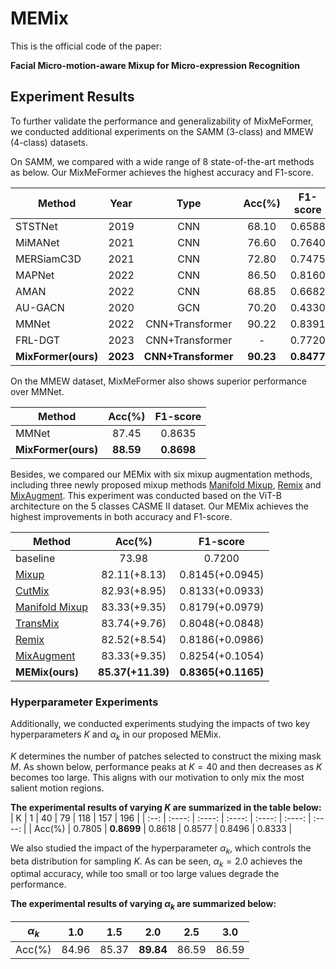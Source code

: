 # MEMix

This is the official code of the paper: 

**Facial Micro-motion-aware Mixup for Micro-expression Recognition**

## Experiment Results

To further validate the performance and generalizability of MixMeFormer, we conducted additional experiments on the SAMM (3-class) and MMEW (4-class) datasets.

On SAMM, we compared with a wide range of 8 state-of-the-art methods as below. Our MixMeFormer achieves the highest accuracy and F1-score.

| Method                                                       | Year | Type | Acc(%)       | F1-score        |
| ------------------------------------------------------------ | :--: | :--:| :--: | :--: |
| STSTNet                                                     | 2019| CNN | 68.10 | 0.6588 |
| MiMANet                                                     | 2021| CNN | 76.60 | 0.7640|
| MERSiamC3D | 2021 | CNN | 72.80 | 0.7475 |
| MAPNet | 2022 | CNN | 86.50 | 0.8160 |
| AMAN | 2022 | CNN | 68.85 | 0.6682 |
| AU-GACN | 2020 | GCN | 70.20 | 0.4330 |
| MMNet | 2022 | CNN+Transformer | 90.22 | 0.8391 |
| FRL-DGT | 2023 | CNN+Transformer | - | 0.7720 |
| **MixFormer(ours)** | **2023** | **CNN+Transformer** | **90.23** | **0.8477** |

On the MMEW dataset, MixMeFormer also shows superior performance over MMNet.

| Method    | Acc(%)       | F1-score        |
| ------------------------------------------------------------ | :--: | :--: |
| MMNet | 87.45 | 0.8635 |
| **MixFormer(ours)** | **88.59** | **0.8698** |

Besides, we compared our MEMix with six mixup augmentation methods, including three newly proposed mixup methods [Manifold Mixup](https://github.com/DaikiTanak/manifold_mixup), [Remix](https://github.com/agaldran/balanced_mixup) and [MixAugment](https://github.com/dongdong69/MixAugmentation). This experiment was conducted based on the ViT-B architecture on the 5 classes CASME II dataset. Our MEMix achieves the highest improvements in both accuracy and F1-score.

| Method                                                       | Acc(%)       | F1-score        |
| ------------------------------------------------------------ | :--: | :--: |
| baseline                                                     | 73.98        | 0.7200          |
| [Mixup](https://github.com/facebookresearch/mixup-cifar10)   | 82.11(+8.13) | 0.8145(+0.0945) |
| [CutMix](https://github.com/clovaai/CutMix-PyTorch)          | 82.93(+8.95) | 0.8133(+0.0933) |
| [Manifold Mixup](https://github.com/DaikiTanak/manifold_mixup) | 83.33(+9.35) | 0.8179(+0.0979) |
| [TransMix](https://github.com/Beckschen/TransMix)            | 83.74(+9.76) | 0.8048(+0.0848) |
| [Remix](https://github.com/agaldran/balanced_mixup)          | 82.52(+8.54) | 0.8186(+0.0986) |
| [MixAugment](https://github.com/dongdong69/MixAugmentation)  | 83.33(+9.35) | 0.8254(+0.1054) |
| **MEMix(ours)** | **85.37(+11.39)** | **0.8365(+0.1165)** |


### Hyperparameter Experiments

Additionally, we conducted experiments studying the impacts of two key hyperparameters $K$ and $\alpha_k$ in our proposed MEMix.

$K$ determines the number of patches selected to construct the mixing mask $M$. As shown below, performance peaks at $K=40$ and then decreases as $K$ becomes too large. This aligns with our motivation to only mix the most salient motion regions.

**The experimental results of varying $K$ are summarized in the table below:**
|  K   |   1    |   40   |   79   |  118   |  157   |  196   |
| :--: | :----: | :----: | :----: | :----: | :----: | :----: |
| Acc(%)  | 0.7805 | **0.8699** | 0.8618 | 0.8577 | 0.8496 | 0.8333 |

We also studied the impact of the hyperparameter $\alpha_k$, which controls the beta distribution for sampling $K$. As can be seen, $\alpha_k=2.0$ achieves the optimal accuracy, while too small or too large values degrade the performance.

**The experimental results of varying $\alpha_k$ are summarized below:**

|   $\alpha_k$   |  1.0  |  1.5  |  2.0  |  2.5  |  3.0  |
| :---------: | :---: | :---: | :---: | :---: | :---: |
| Acc(%) | 84.96 | 85.37 | **89.84** | 86.59 | 86.59 |

